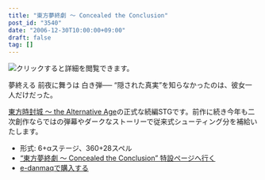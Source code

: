 ```yaml
---
title: "東方夢終劇 ～ Concealed the Conclusion"
post_id: "3540"
date: "2006-12-30T10:00:00+09:00"
draft: false
tag: []
---
```



![クリックすると詳細を閲覧できます。](https://danmaq.com/image/thd/thc1.jpg)

夢終える 前夜に舞うは 白き弾──
“隠された真実”を知らなかったのは、彼女一人だけだった。

[東方時封城 ～ the Alternative Age](/!/thA/)の正式な続編STGです。前作に続き今年も二次創作ならではの弾幕やダークなストーリーで従来式シューティング分を補給いたします。



  * 形式: 6+αステージ、360+28スペル
  * [“東方夢終劇 ～ Concealed the Conclusion” 特設ページへ行く](/!/thC/)
  * [e-danmaqで購入する](http://e.danmaq.com/)
